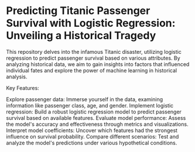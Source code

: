 # Predicting Titanic Passenger Survival with Logistic Regression: Unveiling a Historical Tragedy
This repository delves into the infamous Titanic disaster, utilizing logistic regression to predict passenger survival based on various attributes. By analyzing historical data, we aim to gain insights into factors that influenced individual fates and explore the power of machine learning in historical analysis.

Key Features:

Explore passenger data: Immerse yourself in the data, examining information like passenger class, age, and gender.
Implement logistic regression: Build a robust logistic regression model to predict passenger survival based on available features.
Evaluate model performance: Assess the model's accuracy and effectiveness through metrics and visualizations.
Interpret model coefficients: Uncover which features had the strongest influence on survival probability.
Compare different scenarios: Test and analyze the model's predictions under various hypothetical conditions.
